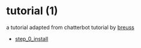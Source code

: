 # tutorial (1)
a tutorial adapted from chatterbot tutorial by [breuss](https://realpython.com/build-a-chatbot-python-chatterbot/)

+ [step_0_install](step_0_install.ipynb)
